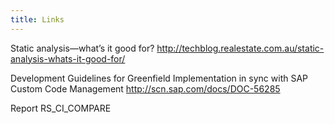 ```yaml
---
title: Links
---
```


Static analysis—what’s it good for?
http://techblog.realestate.com.au/static-analysis-whats-it-good-for/

Development Guidelines for Greenfield Implementation in sync with SAP Custom Code Management
http://scn.sap.com/docs/DOC-56285

Report RS_CI_COMPARE